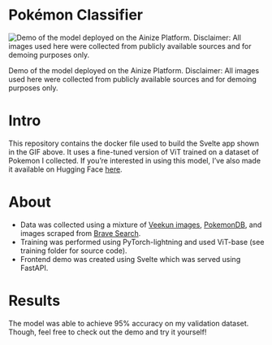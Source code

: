 # Pokémon Classifier

![Demo of the model deployed on the Ainize Platform. Disclaimer: All images used here were collected from publicly available sources and for demoing purposes only. ](https://i.ibb.co/5vw4QLT/demo.gif)

Demo of the model deployed on the Ainize Platform. Disclaimer: All images used here were collected from publicly available sources and for demoing purposes only. 

# Intro

This repository contains the docker file used to build the Svelte app shown in the GIF above. It uses a fine-tuned version of ViT trained on a dataset of Pokemon I collected. If you’re interested in using this model, I’ve also made it available on Hugging Face [here](https://huggingface.co/imjeffhi/pokemon_classifier). 

# About

- Data was collected using a mixture of [Veekun images](https://veekun.com/dex/downloads), [PokemonDB](https://pokemondb.net/), and images scraped from [Brave Search](https://brave.com/search/).
- Training was performed using PyTorch-lightning and used ViT-base (see training folder for source code).
- Frontend demo was created using Svelte which was served using FastAPI.

# Results

The model was able to achieve 95% accuracy on my validation dataset. Though, feel free to check out the demo and try it yourself!